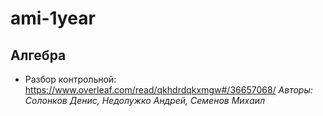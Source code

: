 # ami-1year

## Алгебра
- Разбор контрольной: https://www.overleaf.com/read/qkhdrdqkxmgw#/36657068/ 
*Авторы: Солонков Денис, Недолужко Андрей, Семенов Михаил* 
